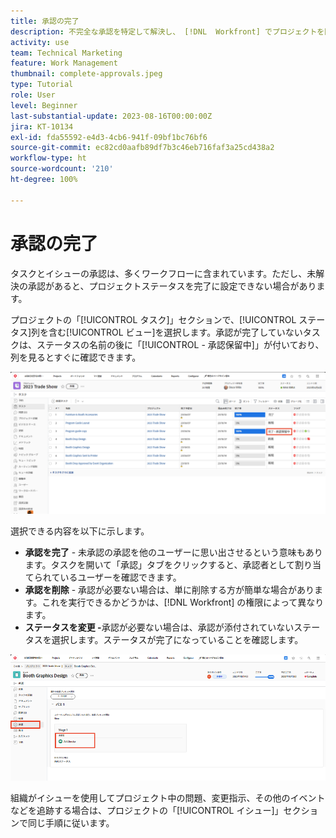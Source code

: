 ```yaml
---
title: 承認の完了
description: 不完全な承認を特定して解決し、 [!DNL  Workfront] でプロジェクトを閉じることができるようにする方法について説明します。
activity: use
team: Technical Marketing
feature: Work Management
thumbnail: complete-approvals.jpeg
type: Tutorial
role: User
level: Beginner
last-substantial-update: 2023-08-16T00:00:00Z
jira: KT-10134
exl-id: fda55592-e4d3-4cb6-941f-09bf1bc76bf6
source-git-commit: ec82cd0aafb89df7b3c46eb716faf3a25cd438a2
workflow-type: ht
source-wordcount: '210'
ht-degree: 100%

---
```


# 承認の完了

タスクとイシューの承認は、多くワークフローに含まれています。ただし、未解決の承認があると、プロジェクトステータスを完了に設定できない場合があります。

プロジェクトの「[!UICONTROL タスク]」セクションで、[!UICONTROL ステータス]列を含む[!UICONTROL ビュー]を選択します。承認が完了していないタスクは、ステータスの名前の後に「[!UICONTROL - 承認保留中]」が付いており、列を見るとすぐに確認できます。

![未完了の承認を示しているプロジェクト](assets/approval-pending.png)

選択できる内容を以下に示します。

* **承認を完了** - 未承認の承認を他のユーザーに思い出させるという意味もあります。タスクを開いて「承認」タブをクリックすると、承認者として割り当てられているユーザーを確認できます。
* **承認を削除** - 承認が必要ない場合は、単に削除する方が簡単な場合があります。これを実行できるかどうかは、[!DNL Workfront] の権限によって異なります。
* **ステータスを変更 -**&#x200B;承認が必要ない場合は、承認が添付されていないステータスを選択します。ステータスが完了になっていることを確認します。

![タスクの承認者を示してるプロジェクト](assets/task-approvers.png)

組織がイシューを使用してプロジェクト中の問題、変更指示、その他のイベントなどを追跡する場合は、プロジェクトの「[!UICONTROL イシュー]」セクションで同じ手順に従います。
